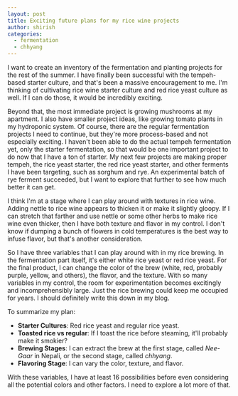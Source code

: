 ```yaml
---
layout: post
title: Exciting future plans for my rice wine projects
author: shirish
categories:
  - fermentation
  - chhyang
---
```

I want to create an inventory of the fermentation and planting projects for the rest of the summer. I have finally been successful with the tempeh-based starter culture, and that's been a massive encouragement to me. I'm thinking of cultivating rice wine starter culture and red rice yeast culture as well. If I can do those, it would be incredibly exciting.

Beyond that, the most immediate project is growing mushrooms at my apartment. I also have smaller project ideas, like growing tomato plants in my hydroponic system. Of course, there are the regular fermentation projects I need to continue, but they're more process-based and not especially exciting. I haven't been able to do the actual tempeh fermentation yet, only the starter fermentation, so that would be one important project to do now that I have a ton of starter. My next few projects are making proper tempeh, the rice yeast starter, the red rice yeast starter, and other ferments I have been targeting, such as sorghum and rye. An experimental batch of rye ferment succeeded, but I want to explore that further to see how much better it can get.

I think I'm at a stage where I can play around with textures in rice wine. Adding nettle to rice wine appears to thicken it or make it slightly gloopy. If I can stretch that farther and use nettle or some other herbs to make rice wine even thicker, then I have both texture and flavor in my control. I don't know if dumping a bunch of flowers in cold temperatures is the best way to infuse flavor, but that's another consideration.

So I have three variables that I can play around with in my rice brewing. In the fermentation part itself, it's either white rice yeast or red rice yeast. For the final product, I can change the color of the brew (white, red, probably purple, yellow, and others), the flavor, and the texture. With so many variables in my control, the room for experimentation becomes excitingly and incomprehensibly large. Just the rice brewing could keep me occupied for years. I should definitely write this down in my blog.

To summarize my plan:
* **Starter Cultures**: Red rice yeast and regular rice yeast.
* **Toasted rice vs regular**: If I toast the rice before steaming, it'll probably make it smokier?
* **Brewing Stages**: I can extract the brew at the first stage, called *Nee-Gaar* in Nepali, or the second stage, called *chhyang*.
* **Flavoring Stage**: I can vary the color, texture, and flavor.

With these variables, I have at least 16 possibilities before even considering all the potential colors and other factors. I need to explore a lot more of that.

